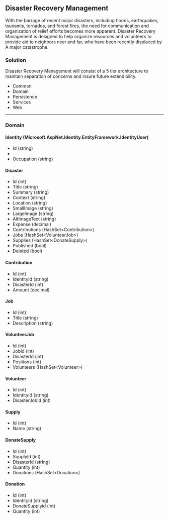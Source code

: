 ## Disaster Recovery Management

With the barrage of recent major disasters, including floods, earthquakes, tsunamis, tornados, and forest fires, the need for communication and organization of relief efforts becomes more apparent. Disaster Recovery Management is designed to help organize resources and volunteers to provide aid to neighbors near and far, who have been recently displaced by A major catastrophe.

### Solution

Disaster Recovery Management will consist of a 5 tier architecture to maintain separation of concerns and insure future extendibility.
 
- Common
- Domain
- Persistence 
- Services
- Web 

---

### Domain

#### Identity (Microsoft.AspNet.Identity.EntityFramework.IdentityUser)
- Id (string)
- . . .
- Occupation (string)

#### Disaster
- Id (int)
- Title (string)
- Summary (string)
- Context (string)
- Location (string)
- SmallImage (string)
- LargeImage (string)
- AltImageText (string)
- Expense (decimal)  
- Contributions (HashSet&lt;Contribution&gt;)
- Jobs (HashSet&lt;VolunteerJob&gt;)
- Supplies (HashSet&lt;DonateSupply&gt;)
- Published (bool)
- Deleted (bool)

#### Contribution
- Id (int)
- IdentityId (string)
- DisasterId (int)
- Amount (decimal)

#### Job
- Id (int)
- Title (string)
- Description (string)

#### VolunteerJob
- Id (int)
- JobId (int)
- DisasterId (int)
- Positions (int)
- Volunteers (HashSet&lt;Volunteer&gt;)

#### Volunteer
- Id (int)
- IdentityId (string)
- DisasterJobId (int)

#### Supply
- Id (int)
- Name (string)

#### DonateSupply
- Id (int)
- SupplyId (int)
- DisasterId (string)
- Quantity (int)
- Donations (HashSet&lt;Donation&gt;)

#### Donation
- Id (int)
- IdentityId (string)
- DonateSupplyid (int)
- Quantity (int)
